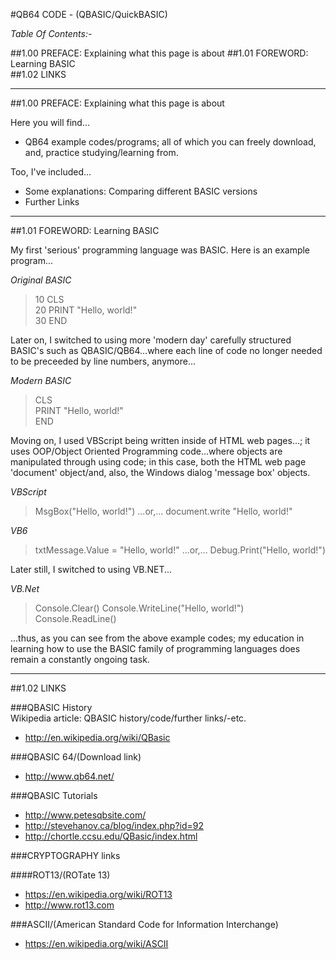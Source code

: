 #QB64 CODE - (QBASIC/QuickBASIC)    

_Table Of Contents:-_

##1.00 PREFACE: Explaining what this page is about
##1.01 FOREWORD: Learning BASIC      
##1.02 LINKS      

-----

##1.00 PREFACE: Explaining what this page is about

Here you will find...
* QB64 example codes/programs; all of which you can freely download, and, practice studying/learning from.

Too, I've included...
* Some explanations: Comparing different BASIC versions
* Further Links

-----

##1.01 FOREWORD: Learning BASIC


My first 'serious' programming language was BASIC. Here is an example program...

_Original BASIC_

>10 CLS  
>20 PRINT "Hello, world!"  
>30 END

Later on, I switched to using more 'modern day' carefully structured BASIC's such as QBASIC/QB64...where each line of code no longer needed to be preceeded by line numbers, anymore...

_Modern BASIC_

>CLS  
>PRINT "Hello, world!"  
>END

Moving on, I used VBScript being written inside of HTML web pages...; it uses OOP/Object Oriented Programming code...where objects are manipulated through using code; in this case, both the HTML web page 'document' object/and, also, the Windows dialog 'message box' objects.

_VBScript_

>MsgBox\("Hello, world!"\)
...or,...
>document.write "Hello, world!"

_VB6_

>txtMessage.Value = "Hello, world!"
...or,...
>Debug.Print("Hello, world!")

Later still, I switched to using VB.NET...

_VB.Net_

>Console.Clear()
>Console.WriteLine("Hello, world!")
>Console.ReadLine()

...thus, as you can see from the above example codes; my education in learning how to use the BASIC family of programming languages does remain a constantly ongoing task.

-----

##1.02 LINKS    

###QBASIC History  
Wikipedia article: QBASIC history/code/further links/-etc.  
* http://en.wikipedia.org/wiki/QBasic

###QBASIC 64/(Download link)    
* http://www.qb64.net/  

###QBASIC Tutorials      
* http://www.petesqbsite.com/  
* http://stevehanov.ca/blog/index.php?id=92  
* http://chortle.ccsu.edu/QBasic/index.html  

###CRYPTOGRAPHY links    

####ROT13/(ROTate 13)
* https://en.wikipedia.org/wiki/ROT13  
* http://www.rot13.com  

###ASCII/(American Standard Code for Information Interchange)
* https://en.wikipedia.org/wiki/ASCII  

